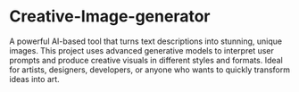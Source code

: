 # Creative-Image-generator
A powerful AI-based tool that turns text descriptions into stunning, unique images. This project uses advanced generative models to interpret user prompts and produce creative visuals in different styles and formats. Ideal for artists, designers, developers, or anyone who wants to quickly transform ideas into art.
